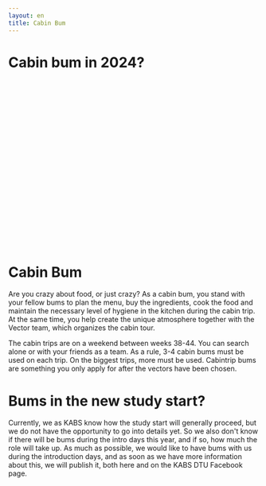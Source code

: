 ```yaml
---
layout: en
title: Cabin Bum
---
```

<h1>Cabin bum in 2024?</h1>

<div id="poster-image" style="height: 330px; background-image: url('/static/img/hyttebumsSommer23.gif');">
</div>

<h1> Cabin Bum </h1>

<p> Are you crazy about food, or just crazy? As a cabin bum, you stand with your fellow bums to plan the menu, buy the ingredients, cook the food and maintain the necessary level of hygiene in the kitchen during the cabin trip. At the same time, you help create the unique atmosphere together with the Vector team, which organizes the cabin tour.</p>

<p> The cabin trips are on a weekend between weeks 38-44. You can search alone or with your friends as a team. As a rule, 3-4 cabin bums must be used on each trip. On the biggest trips, more must be used. Cabintrip bums are something you only apply for after the vectors have been chosen. </p>

<h1> Bums in the new study start? </h1>

<p> Currently, we as KABS know how the study start will generally proceed, but we do not have the opportunity to go into details yet. So we also don't know if there will be bums during the intro days this year, and if so, how much the role will take up. As much as possible, we would like to have bums with us during the introduction days, and as soon as we have more information about this, we will publish it, both here and on the KABS DTU Facebook page. </p>
